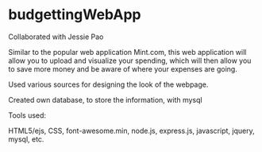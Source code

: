 # budgettingWebApp
Collaborated with Jessie Pao

Similar to the popular web application Mint.com, this web application will allow you to upload and visualize your spending, which will then allow you to save more money and be aware of where your expenses are going.  


Used various sources for designing the look of the webpage.

Created own database, to store the information, with mysql

Tools used:

HTML5/ejs,
CSS,
font-awesome.min,
node.js,
express.js,
javascript,
jquery,
mysql,
etc.

